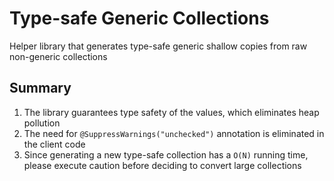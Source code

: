 # Type-safe Generic Collections
Helper library that generates type-safe generic shallow copies from raw non-generic collections

## Summary
 1. The library guarantees type safety of the values, which eliminates heap pollution
 2. The need for `@SuppressWarnings("unchecked")` annotation is eliminated in the client code
 3. Since generating a new type-safe collection has a `O(N)` running time, please execute caution before deciding to convert large collections
